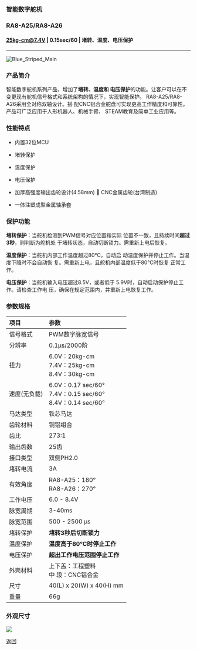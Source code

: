 ### 智能数字舵机

### RA8-A25/RA8-A26

#### 25kg-cm@7.4V | 0.15sec/60 | 堵转、温度、电压保护

------

![Blue_Striped_Main](https://fashionrobo.com/wp-content/uploads/amazon/amazonpic/%E6%96%9C%E8%A7%86%E5%9B%BE45-Dregree-1.png "Blue_Striped_Main")

### 产品简介

智能数字舵机系列产品，增加了**堵转、温度和 电压保护**的功能。让客户可以在不变更现有舵机信号格式和系统架构的情况下，实现智能保护。
RA8-A25/RA8-A26采用全对称双轴设计。搭 配CNC铝合金舵盘可实现更高工作精度和可靠性。
产品可广泛应用于人形机器人、机械手臂、 STEAM教育及简单工业应用等。



### 性能特点

- 内置32位MCU

- 堵转保护

- 温度保护

- 电压保护

- 加厚高强度输出齿轮设计(4.58mm)  CNC金属齿轮(台湾制造)

- 一体注塑成型金属轴承套

  

### 保护功能

**堵转保护**：当舵机检测到PWM信号对应位置和实际 位置不一致，且持续时间**超过3秒**，则判断为舵机处 于堵转状态，自动切断锁力。需重新上电后恢复。

**温度保护**：当舵机内部工作温度超过80°C，自动启 动温度保护并停止工作。当温度下降时不会自动恢 复。需重新上电，且舵机内部温度低于80°C时恢复 正常工作。

**电压保护**：当舵机输入电压超过8.5V，或者低于 5.9V时，自动启动保护停止工作。请检查工作电 压，确保在规定范围内，并重新上电恢复工作。

### 参数规格

| 项目         | 参数                                                         |
| :----------- | :----------------------------------------------------------- |
| 信号格式     | PWM数字脉宽信号                                              |
| 分辨率       | 0.1µs/2000阶                                                 |
| 扭力         | 6.0V：20kg-cm<br>7.4V：25kg-cm<br>8.4V：30kg-cm              |
| 速度(无负载) | 6.0V：0.17 sec/60&deg; <br>7.4V：0.15 sec/60&deg; <br>8.4V：0.14 sec/60&deg; |
| 马达类型     | 铁芯马达                                                     |
| 齿轮材料     | 铜铝组合                                                     |
| 齿比         | 273:1                                                        |
| 输出齿数     | 25齿                                                         |
| 接口类型     | 双侧PH2.0                                                    |
| 堵转电流     | 3A                                                           |
| 有效角度     | RA8-A25：180&deg;<br/>RA8-A26：270&deg;                      |
| 工作电压     | 6.0 - 8.4V                                                   |
| 脉宽周期     | 3-40ms                                                       |
| 脉宽范围     | 500 - 2500 μs                                                |
| 堵转保护     | **堵转3秒后切断锁力**                                        |
| 温度保护     | **温度高于80°C时停止工作**                                   |
| 电压保护     | **超出工作电压范围停止工作**                                 |
| 外壳材料     | 上下盖：工程塑料<br>中    段：CNC铝合金                      |
| 尺寸         | 40(L) x 20(W) x 40(H) mm                                     |
| 重量         | 66g                                                          |



### 外观尺寸

![](https://fashionrobo.com/wp-content/uploads/2019/04/%E5%8F%8C%E8%BD%B4%E5%A4%96%E8%A7%82%E5%9B%BE.png)

[返回](./README.md)

